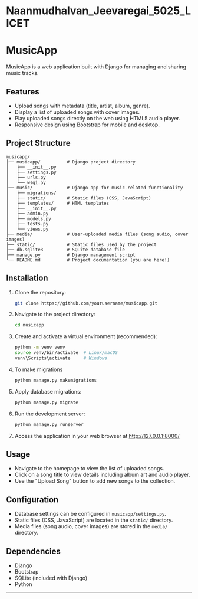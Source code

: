 # Naanmudhalvan_Jeevaregai_5025_LICET

# MusicApp

MusicApp is a web application built with Django for managing and sharing music tracks.

## Features

- Upload songs with metadata (title, artist, album, genre).
- Display a list of uploaded songs with cover images.
- Play uploaded songs directly on the web using HTML5 audio player.
- Responsive design using Bootstrap for mobile and desktop.

## Project Structure

```
musicapp/
├── musicapp/          # Django project directory
│   ├── __init__.py
│   ├── settings.py
│   ├── urls.py
│   └── wsgi.py
├── music/             # Django app for music-related functionality
│   ├── migrations/
│   ├── static/        # Static files (CSS, JavaScript)
│   ├── templates/     # HTML templates
│   ├── __init__.py
│   ├── admin.py
│   ├── models.py
│   ├── tests.py
│   └── views.py
├── media/             # User-uploaded media files (song audio, cover images)
├── static/            # Static files used by the project
├── db.sqlite3         # SQLite database file
├── manage.py          # Django management script
└── README.md          # Project documentation (you are here!)
```

## Installation

1. Clone the repository:

    ```bash
    git clone https://github.com/yourusername/musicapp.git
    ```

2. Navigate to the project directory:

    ```bash
    cd musicapp
    ```

3. Create and activate a virtual environment (recommended):

    ```bash
    python -m venv venv
    source venv/bin/activate  # Linux/macOS
    venv\Scripts\activate     # Windows
    ```

4. To make migrations

    ```bash
    python manage.py makemigrations
    ```

5. Apply database migrations:

    ```bash
    python manage.py migrate
    ```

6. Run the development server:

    ```bash
    python manage.py runserver
    ```

7. Access the application in your web browser at http://127.0.0.1:8000/

## Usage

- Navigate to the homepage to view the list of uploaded songs.
- Click on a song title to view details including album art and audio player.
- Use the "Upload Song" button to add new songs to the collection.

## Configuration

- Database settings can be configured in `musicapp/settings.py`.
- Static files (CSS, JavaScript) are located in the `static/` directory.
- Media files (song audio, cover images) are stored in the `media/` directory.

## Dependencies

- Django
- Bootstrap
- SQLite (included with Django)
- Python
---
